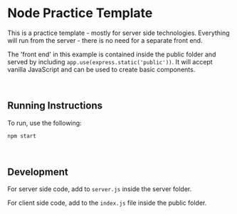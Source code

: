 # Node Practice Template

This is a practice template - mostly for server side technologies. Everything will run from the server - there is no need for a separate front end. 

The 'front end' in this example is contained inside the public folder and served by including `app.use(express.static('public'))`. It will accept vanilla JavaScript and can be used to create basic components. 

&nbsp;

## Running Instructions
To run, use the following:

```bash
npm start
```

&nbsp;

## Development
For server side code, add to `server.js` inside the server folder.

For client side code, add to the `index.js` file inside the public folder.